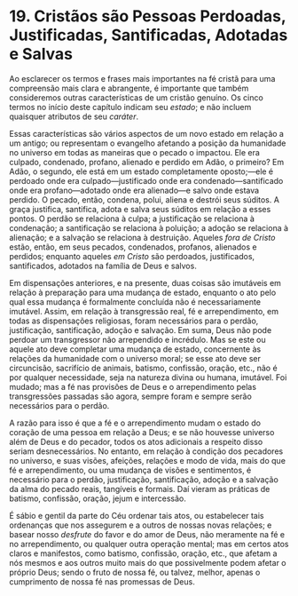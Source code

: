 # 19. Cristãos são Pessoas Perdoadas, Justificadas, Santificadas, Adotadas e Salvas

Ao esclarecer os termos e frases mais importantes na fé cristã para uma compreensão mais clara e abrangente, é importante que também consideremos outras características de um cristão genuíno. Os cinco termos no início deste capítulo indicam seu *estado*; e não incluem quaisquer atributos de seu *caráter*.

Essas características são vários aspectos de um novo estado em relação a um antigo; ou representam o evangelho afetando a posição da humanidade no universo em todas as maneiras que o pecado o impactou. Ele era culpado, condenado, profano, alienado e perdido em Adão, o primeiro? Em Adão, o segundo, ele está em um estado completamente oposto;—ele é perdoado onde era culpado—justificado onde era condenado—santificado onde era profano—adotado onde era alienado—e salvo onde estava perdido. O pecado, então, condena, polui, aliena e destrói seus súditos. A graça justifica, santifica, adota e salva seus súditos em relação a esses pontos. O perdão se relaciona à culpa; a justificação se relaciona à condenação; a santificação se relaciona à poluição; a adoção se relaciona à alienação; e a salvação se relaciona à destruição. Aqueles *fora de Cristo* estão, então, em seus pecados, condenados, profanos, alienados e perdidos; enquanto aqueles *em Cristo* são perdoados, justificados, santificados, adotados na família de Deus e salvos.

Em dispensações anteriores, e na presente, duas coisas são imutáveis em relação à preparação para uma mudança de estado, enquanto o ato pelo qual essa mudança é formalmente concluída não é necessariamente imutável. Assim, em relação à transgressão real, fé e arrependimento, em todas as dispensações religiosas, foram necessários para o perdão, justificação, santificação, adoção e salvação. Em suma, Deus não pode perdoar um transgressor não arrependido e incrédulo. Mas se este ou aquele ato deve completar uma mudança de estado, concernente às relações da humanidade com o universo moral; se esse ato deve ser circuncisão, sacrifício de animais, batismo, confissão, oração, etc., não é por qualquer necessidade, seja na natureza divina ou humana, imutável. Foi mudado; mas a fé nas provisões de Deus e o arrependimento pelas transgressões passadas são agora, sempre foram e sempre serão necessários para o perdão.

A razão para isso é que a fé e o arrependimento mudam o estado do coração de uma pessoa em relação a Deus; e se não houvesse universo além de Deus e do pecador, todos os atos adicionais a respeito disso seriam desnecessários. No entanto, em relação à condição dos pecadores no universo, e suas visões, afeições, relações e modo de vida, mais do que fé e arrependimento, ou uma mudança de visões e sentimentos, é necessário para o perdão, justificação, santificação, adoção e a salvação da alma do pecado reais, tangíveis e formais. Daí vieram as práticas de batismo, confissão, oração, jejum e intercessão.

É sábio e gentil da parte do Céu ordenar tais atos, ou estabelecer tais ordenanças que nos assegurem e a outros de nossas novas relações; e basear nosso *desfrute* do favor e do amor de Deus, não meramente na fé e no arrependimento, ou qualquer outra operação mental; mas em certos atos claros e manifestos, como batismo, confissão, oração, etc., que afetam a nós mesmos e aos outros muito mais do que possivelmente podem afetar o próprio Deus; sendo o fruto de nossa fé, ou talvez, melhor, apenas o cumprimento de nossa fé nas promessas de Deus.
